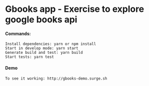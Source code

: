 # Gbooks app - Exercise to explore google books api

#### Commands:
    Install dependencies: yarn or npm install
    Start in develop mode: yarn start
    Generate build and test: yarn build
    Start tests: yarn test

#### Demo
    To see it working: http://gbooks-demo.surge.sh
